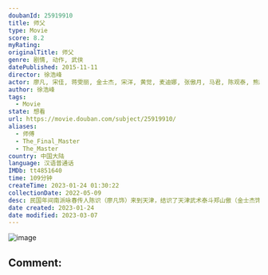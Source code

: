 ```yaml
---
doubanId: 25919910
title: 师父
type: Movie
score: 8.2
myRating: 
originalTitle: 师父
genre: 剧情, 动作, 武侠
datePublished: 2015-11-11
director: 徐浩峰
actor: 廖凡, 宋佳, 蒋雯丽, 金士杰, 宋洋, 黄觉, 麦迪娜, 张傲月, 马君, 陈观泰, 熊欣欣, 戴立忍, 裘继戎, 李博, 邹家豪, 卡丽娜, 赵贵祥, 李春遂, 张蒙生, 彭志, 刘洪林, 王宝山, 刘子威, 陈韦然, 赵峥, 李桂生, 薄冰, 谢勇, 尚言生, 杨晓波, 刘妙, 艾琳, 刘新义, 安东·夏波瓦洛, 李一明, 李光复, 闫长海, 杜月, 高肖雅, 鲁冠廷, 柳青伶, 崔陆萌, 王星凯, 冯启龙, 任思扬, 秦伯坤, 赵英龙, 徐悦, 陈大成, 达伦·格罗夫纳, 乔鸣麟
author: 徐浩峰
tags:
  - Movie
state: 想看
url: https://movie.douban.com/subject/25919910/
aliases:
  - 师傅
  - The_Final_Master
  - The_Master
country: 中国大陆
language: 汉语普通话
IMDb: tt4851640
time: 109分钟
createTime: 2023-01-24 01:30:22
collectionDate: 2022-05-09
desc: 民国年间南派咏春传人陈识（廖凡饰）来到天津，结识了天津武术泰斗郑山傲（金士杰饰），为在武术界开馆立足，郑山傲建议陈识用教徒弟踢馆的传统方式达成目的。几经周折，陈识娶了一名天津绝色女子赵国卉（宋佳...
date created: 2023-01-24
date modified: 2023-03-07
---
```


![image](p2554541437.jpg)

Comment:
---
